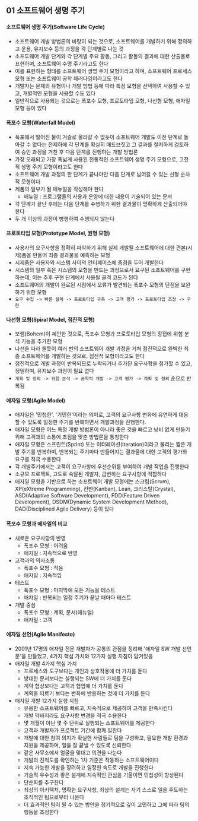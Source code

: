 ## 01 소프트웨어 생명 주기

#### 소프트웨어 생명 주기(Software Life Cycle)

- 소프트웨어 개발 방법론의 바탕이 되는 것으로, 소프트웨어를 개발하기 위해 정의하고 운용, 유지보수 등의 과정을 각 단계별로 나눈 것
- 소프투웨어 개발 단계와 각 단계별 주요 활동, 그리고 활동의 결과에 대한 산출물로 표현하며, 소프트웨어 수명 주기라고도 한다
- 이를 표현하는 형태를 소프트웨어 생명 주기 모형이라고 하며, 소프트웨어 프로세스 모형 또는 소프트웨어 공학 패러다임이라고도 한다
- 개발자는 문제의 유형이나 개발 방법 등에 따라 특정 모형을 선택하여 사용할 수 있고, 개별적인 모형을 사용할 수도 있다
- 일반적으로 사용되는 것으로는 폭포수 모형, 프로토타입 모형, 나선형 모형, 애자일 모형 등이 있다



#### 폭포수 모형(Waterfall Model)

- 폭포에서 떨어진 물이 거슬로 올라갈 수 없듯이 소프트웨어 개발도 이전 단계로 돌아갈 수 없다는 전제하에 각 단계를 확실히 매드브짓고 그 결과를 철저하게 검토하여 승인 과정을 거친 후 다음 단계를 진행하는 개발 방법론
- 가장 오래되고 가장 폭넓게 사용된 전통적인 소프트웨어 생명 주기 모형으로, 고전적 생명 주기 모형이라고도 한다
- 소프트웨어 개발 과정의 한 단계가 끝나야만 다음 단계로 넘어갈 수 있는 선형 순차적 모형이다
- 제품의 일부가 될 매뉴얼을 작성해야 한다
  - 매뉴얼 : 프로그램들의 사용과 운영에 대한 내용이 기술되어 있는 문서
- 각 단계가 끝난 후에는 다음 단계를 수행하기 위한 결과물이 명확하게 산출되어야 한다
- 두 개 이상의 과정이 병행하여 수행되지 않는다



#### 프로토타입 모형(Prototype Model, 원형 모형)

- 사용자의 요구사항을 정확히 파악하기 위해 실제 개발될 소프트웨어에 대한 견본(시제)품을 만들어 최종 결과물을 예측하는 모형
- 시제품은 사용자와 시스템 사이의 인터페이스에 중점을 두어 개발한다
- 시스템의 일부 혹은 시스템의 모형을 만드는 과정으로서 요구된 소프트웨어를 구현하는데, 이는 추후 구현 단계에서 사용될 골격 코드가 된다
- 소프트웨어의 개발이 완료된 시점에서 오류가 발견되는 폭포수 모형의 단점을 보완하기 위한 모형
- `요구 수집 -> 빠른 설계 -> 프로토타입 구축 -> 고객 평가 -> 프로토타입 조정 -> 구현`



#### 나선형 모형(Spiral Model, 점진적 모형)

- 보헴(Bohem)이 제안한 것으로, 폭포수 모형과 프로토타입 모형의 장접에 위험 분석 기능을 추가한 모형
- 나선을 따라 돌듯이 여러 번의 소프트웨어 개발 과정을 거쳐 점진적으로 완벽한 최종 소프트웨어를 개발하는 것으로, 점진적 모형이라고도 한다
- 점진적으로 개발 과정이 반복되므로 누락되거나 추가된 요구사항을 첨가할 수 있고, 정밀하며, 유지보수 과정이 필요 없다
- `계획 및 정의 -> 위험 분석 -> 공학적 개발 -> 고객 평가 -> 계획 및 정의` 순으로 반복됨



#### 애자일 모형(Agile Model)

- 애자일은 '민첩한', '기민한'이라는 의미로, 고객의 요구사항 변화에 유연하게 대응할 수 있도록 일정한 주기를 반복하면서 개발과정을 진행한다.
- 애자일 모형은 어느 특정 개발 방법론이 아니라 좋은 것을 빠르고 낭비 없게 만들기 위해 고객과의 소통에 초점을 맞춘 방법론을 통칭한다
- 애자일 모형은 스프린트(Sprint) 또는 이터레이션(Iteration)이라고 불리는 짧은 개발 주기를 반복하며, 반복되는 주기마다 만들어지는 결과물에 대한 고객의 평가와 요구를 적극 수용한다
- 각 개발주기에서는 고객이 요구사항에 우선순위를 부여하여 개발 작업을 진행한다
- 소규모 프로젝트, 고도로 숙달된 개발자, 급변하는 요구사항에 적합하다
- 애자일 모형을 기반으로 하는 소프트웨어 개발 모형에는 스크럼(Scrum), XP(eXtreme Programming), 칸반(Kanban), Lean, 크리스탈(Crystal), ASD(Adaptive Software Development), FDD(Feature Driven Development), DSDM(Dynamic System Development Method), DAD(Disciplined Agile Delivery) 등이 있다



#### 폭포수 모형과 애자일의 비교

- 새로운 요구사항의 반영
  - 폭포수 모형 : 어려움
  - 애자일 : 지속적으로 반영
- 고객과의 의사소통
  - 폭포수 모형 : 적음
  - 애자일 : 지속적임
- 테스트
  - 폭포수 모형 : 마지막에 모든 기능을 테스트
  - 애자일 : 반복되는 일정 주기가 끝날 때마다 테스트
- 개발 중심
  - 폭포수 모형 : 계획, 문서(매뉴얼)
  - 애자일 : 고객



#### 애자일 선언(Agile Manifesto)

- 2001년 17명의 애자일 전문 개발자가 공통의 관점을 정리해 '애자일 SW 개발 선언문'을 만들었고, 4가지 핵심 가치와 12가지 실행 지침이 담겨있음
- 애자일 개발 4가지 핵심 가치
  - 프로세스와 도구보다는 개인과 상호작용에 더 가치를 둔다
  - 방대한 문서보다는 실행되는 SW에 더 가치를 둔다
  - 계약 협상보다는 고객과 협업에 더 가치를 둔다
  - 계획을 따르기 보다는 변화에 반응하는 것에 더 가치를 둔다
- 애자일 개발 12가지 실행 지침
  - 유용한 소프트웨어를 빠르고, 지속적으로 제공하여 고객을 만족시킨다
  - 개발 막바지라도 요구사항 변경을 적극 수용한다
  - 몇 개월이 아닌 몇 주 단위로 실행되는 소프트웨어를 제공한다
  - 고객과 개발자가 프로젝트 기간에 함께 일한다
  - 개발에 대한 참여 의지가 확실한 사람들로 팀을 구성하고, 필요한 개발 환경과 지원을 제공하며, 일을 잘 끝낼 수 있도록 신뢰한다
  - 같은 사무소에서 얼굴을 맞대고 의견을 나눈다
  - 개발의 진척도를 확인하는 1차 기준은 작동하는 소프트웨어이다
  - 지속 가능한 개발을 장려하고 일정한 속도로 개발을 진행한다
  - 기술적 우수성과 좋은 설계에 지속적인 관심을 기울이면 민첩성이 향상된다
  - 단순화를 추구한다
  - 최상의 아키텍처, 명확한 요구사항, 최상의 설계는 자기 스스로 일을 주도하는 조직적인 팀으로부터 나온다
  - 더 효과적인 팀이 될 수 있는 방안을 정기적으로 깊이 고민하고 그에 따라 팀의 행동을 조정한다